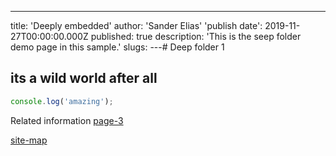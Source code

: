 ---
title: 'Deeply embedded'
author: 'Sander Elias'
'publish date': 2019-11-27T00:00:00.000Z
published: true
description: 'This is the seep folder demo page in this sample.'
slugs:
---# Deep folder 1

## its a wild world after all

```typescript
console.log('amazing');
```

Related information [page-3](/blog/page-3)

[site-map](/home)
